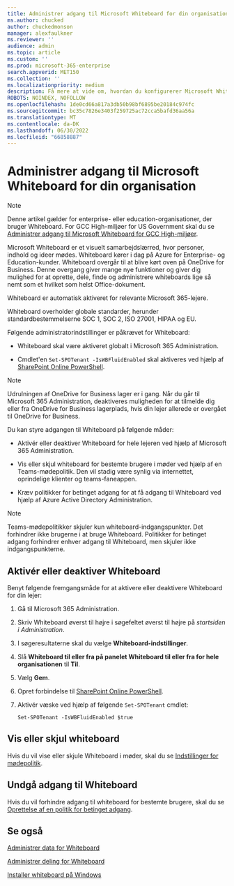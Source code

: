```yaml
---
title: Administrer adgang til Microsoft Whiteboard for din organisation
ms.author: chucked
author: chuckedmonson
manager: alexfaulkner
ms.reviewer: ''
audience: admin
ms.topic: article
ms.custom: ''
ms.prod: microsoft-365-enterprise
search.appverid: MET150
ms.collection: ''
ms.localizationpriority: medium
description: Få mere at vide om, hvordan du konfigurerer Microsoft Whiteboard til din organisation i Microsoft 365 Administration.
ROBOTS: NOINDEX, NOFOLLOW
ms.openlocfilehash: 1de0cd66a817a3db50b98bf6895be20184c974fc
ms.sourcegitcommit: bc35c7826e3403f259725ac72cca5bafd36aa56a
ms.translationtype: MT
ms.contentlocale: da-DK
ms.lasthandoff: 06/30/2022
ms.locfileid: "66858887"
---
```

# <a name="manage-access-to-microsoft-whiteboard-for-your-organization"></a>Administrer adgang til Microsoft Whiteboard for din organisation

>[!NOTE]
> Denne artikel gælder for enterprise- eller education-organisationer, der bruger Whiteboard. For GCC High-miljøer for US Government skal du se [Administrer adgang til Microsoft Whiteboard for GCC High-miljøer](manage-whiteboard-access-gcc-high.md).

Microsoft Whiteboard er et visuelt samarbejdslærred, hvor personer, indhold og ideer mødes. Whiteboard kører i dag på Azure for Enterprise- og Education-kunder. Whiteboard overgår til at blive kørt oven på OneDrive for Business. Denne overgang giver mange nye funktioner og giver dig mulighed for at oprette, dele, finde og administrere whiteboards lige så nemt som et hvilket som helst Office-dokument.

Whiteboard er automatisk aktiveret for relevante Microsoft 365-lejere. 

Whiteboard overholder globale standarder, herunder standardbestemmelserne SOC 1, SOC 2, ISO 27001, HIPAA og EU. 

Følgende administratorindstillinger er påkrævet for Whiteboard:

- Whiteboard skal være aktiveret globalt i Microsoft 365 Administration.

- Cmdlet'en <code>Set-SPOTenant -IsWBFluidEnabled</code> skal aktiveres ved hjælp af [SharePoint Online PowerShell](/powershell/sharepoint/sharepoint-online/connect-sharepoint-online).

>[!NOTE]
> Udrulningen af OneDrive for Business lager er i gang. Når du går til Microsoft 365 Administration, deaktiveres muligheden for at tilmelde dig eller fra OneDrive for Business lagerplads, hvis din lejer allerede er overgået til OneDrive for Business.

Du kan styre adgangen til Whiteboard på følgende måder:

- Aktivér eller deaktiver Whiteboard for hele lejeren ved hjælp af Microsoft 365 Administration.

- Vis eller skjul whiteboard for bestemte brugere i møder ved hjælp af en Teams-mødepolitik. Den vil stadig være synlig via internettet, oprindelige klienter og teams-faneappen.

- Kræv politikker for betinget adgang for at få adgang til Whiteboard ved hjælp af Azure Active Directory Administration.

>[!NOTE]
> Teams-mødepolitikker skjuler kun whiteboard-indgangspunkter. Det forhindrer ikke brugerne i at bruge Whiteboard. Politikker for betinget adgang forhindrer enhver adgang til Whiteboard, men skjuler ikke indgangspunkterne.

## <a name="enable-or-disable-whiteboard"></a>Aktivér eller deaktiver Whiteboard

Benyt følgende fremgangsmåde for at aktivere eller deaktivere Whiteboard for din lejer:

1. Gå til Microsoft 365 Administration.

2. Skriv Whiteboard øverst til højre i søgefeltet øverst til højre på *startsiden i Administration*.

3. I søgeresultaterne skal du vælge **Whiteboard-indstillinger**.

4. Slå **Whiteboard til eller fra på panelet Whiteboard til eller fra for hele organisationen** til **Til**.

5. Vælg **Gem**.

6. Opret forbindelse til [SharePoint Online PowerShell](/powershell/sharepoint/sharepoint-online/connect-sharepoint-online).

7. Aktivér væske ved hjælp af følgende <code>Set-SPOTenant</code> cmdlet:

   <pre><code class="lang-powershell">Set-SPOTenant -IsWBFluidEnabled $true</code></pre>
 
## <a name="show-or-hide-whiteboard"></a>Vis eller skjul whiteboard

Hvis du vil vise eller skjule Whiteboard i møder, skal du se [Indstillinger for mødepolitik](/microsoftteams/meeting-policies-content-sharing). 

## <a name="prevent-access-to-whiteboard"></a>Undgå adgang til Whiteboard

Hvis du vil forhindre adgang til whiteboard for bestemte brugere, skal du se [Oprettelse af en politik for betinget adgang](/azure/active-directory/conditional-access/concept-conditional-access-policies).

## <a name="see-also"></a>Se også

[Administrer data for Whiteboard](manage-data-organizations.md)

[Administrer deling for Whiteboard](manage-sharing-organizations.md)

[Installer whiteboard på Windows](deploy-on-windows-organizations.md)

